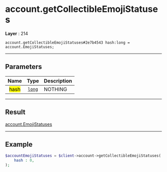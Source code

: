 # account.getCollectibleEmojiStatuses

**Layer** : 214

```tl
account.getCollectibleEmojiStatuses#2e7b4543 hash:long = account.EmojiStatuses;
```

---

## Parameters

| Name | Type | Description |
| :---: | :---: | :--- |
| <mark>hash</mark> | [`long`](type/long) | NOTHING |

---

## Result

[account.EmojiStatuses](type/account.EmojiStatuses)

---

## Example

```php
$accountEmojiStatuses = $client->account->getCollectibleEmojiStatuses(
	hash : 0,
);
```
